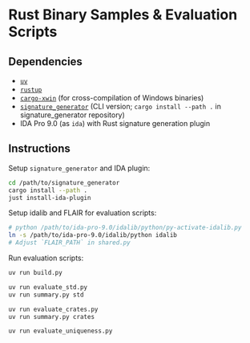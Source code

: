 # Rust Binary Samples & Evaluation Scripts

## Dependencies
- [`uv`](https://docs.astral.sh/uv/)
- [`rustup`](https://rustup.rs/)
- [`cargo-xwin`](https://github.com/rust-cross/cargo-xwin) (for cross-compilation of Windows binaries)
- [`signature_generator`](TODO) (CLI version; `cargo install --path .` in signature_generator repository)
- IDA Pro 9.0 (as `ida`) with Rust signature generation plugin

## Instructions
Setup `signature_generator` and IDA plugin:
```bash
cd /path/to/signature_generator
cargo install --path .
just install-ida-plugin
```

Setup idalib and FLAIR for evaluation scripts:
```bash
# python /path/to/ida-pro-9.0/idalib/python/py-activate-idalib.py
ln -s /path/to/ida-pro-9.0/idalib/python idalib
# Adjust `FLAIR_PATH` in shared.py
```

Run evaluation scripts:
```bash
uv run build.py

uv run evaluate_std.py
uv run summary.py std

uv run evaluate_crates.py
uv run summary.py crates

uv run evaluate_uniqueness.py
```
